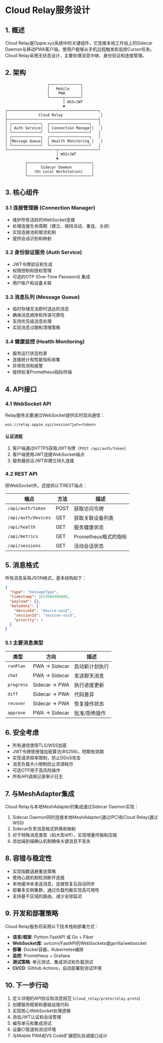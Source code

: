# Cloud Relay服务设计

## 1. 概述

Cloud Relay是Oppie.xyz系统中的关键组件，它连接本地工作站上的Sidecar Daemon与移动PWA客户端，使用户能够从手机远程触发和监控Cursor任务。Cloud Relay采用无状态设计，主要处理消息中继、身份验证和连接管理。

## 2. 架构

```
                   ┌──────────────┐
                   │   Mobile     │
                   │    PWA       │
                   └──────┬───────┘
                          │ WSS+JWT
                          ▼
┌─────────────────────────────────────────┐
│              Cloud Relay                 │
├─────────────────────────────────────────┤
│ ┌─────────────┐  ┌──────────────────┐   │
│ │ Auth Service│  │ Connection Manager│   │
│ └─────────────┘  └──────────────────┘   │
│ ┌─────────────┐  ┌──────────────────┐   │
│ │Message Queue│  │ Health Monitoring │   │
│ └─────────────┘  └──────────────────┘   │
└──────────────────────┬──────────────────┘
                       │ WSS+JWT
                       ▼
         ┌─────────────────────────────┐
         │      Sidecar Daemon         │
         │   (On Local Workstation)    │
         └─────────────────────────────┘
```

## 3. 核心组件

### 3.1 连接管理器 (Connection Manager)

- 维护所有活跃的WebSocket连接
- 处理连接生命周期（建立、保持活动、重连、关闭）
- 实现连接池和限流机制
- 提供会话识别和映射

### 3.2 身份验证服务 (Auth Service)

- JWT令牌验证和生成
- 权限控制和授权管理
- 可选的OTP (One-Time Password) 集成
- 用户账户和设备关联

### 3.3 消息队列 (Message Queue)

- 临时存储无法即时送达的消息
- 确保消息顺序和传递可靠性
- 支持优先级消息处理
- 实现消息过期和清理策略

### 3.4 健康监控 (Health Monitoring)

- 服务运行状态检查
- 连接统计和性能指标收集
- 异常检测和报警
- 提供标准Prometheus指标终端

## 4. API接口

### 4.1 WebSocket API

Relay服务主要通过WebSocket提供实时双向通信：

```
wss://relay.oppie.xyz/session?jwt=<token>
```

#### 认证流程
1. 客户端通过HTTPS获取JWT令牌（`POST /api/auth/token`）
2. 客户端使用JWT连接WebSocket端点
3. 服务器验证JWT并建立持久连接

### 4.2 REST API

除WebSocket外，还提供以下REST端点：

| 端点 | 方法 | 描述 |
|------|------|------|
| `/api/auth/token` | POST | 获取访问令牌 |
| `/api/auth/devices` | GET | 获取关联设备列表 |
| `/api/health` | GET | 服务健康状态 |
| `/api/metrics` | GET | Prometheus格式的指标 |
| `/api/sessions` | GET | 活动会话状态 |

## 5. 消息格式

所有消息采用JSON格式，基本结构如下：

```json
{
  "type": "messageType",
  "timestamp": 1633046400000,
  "payload": {},
  "metadata": {
    "deviceId": "device-uuid",
    "sessionId": "session-uuid",
    "priority": 1
  }
}
```

### 5.1 主要消息类型

| 类型 | 方向 | 描述 |
|------|------|------|
| `runPlan` | PWA → Sidecar | 启动新计划执行 |
| `chat` | PWA → Sidecar | 发送聊天消息 |
| `progress` | Sidecar → PWA | 执行进度更新 |
| `diff` | Sidecar → PWA | 代码差异 |
| `recover` | Sidecar → PWA | 恢复操作状态 |
| `approve` | PWA → Sidecar | 批准/拒绝操作 |

## 6. 安全考虑

- 所有通信使用TLS/WSS加密
- JWT令牌使用强加密算法(RS256)，短期有效期
- 实现请求频率限制，防止DDoS攻击
- 消息负载大小限制防止资源耗尽
- 可选OTP用于高风险操作
- 所有API调用记录审计日志

## 7. 与MeshAdapter集成

Cloud Relay与本地MeshAdapter的集成通过Sidecar Daemon实现：

1. Sidecar Daemon同时连接本地MeshAdapter(通过IPC)和Cloud Relay(通过WSS)
2. Sidecar负责消息格式转换和映射
3. 对于特殊消息类型（如大型diff），实现增量传输和压缩
4. 添加端到端确认机制确保关键消息不丢失

## 8. 容错与稳定性

- 实现指数退避重连策略
- 使用心跳机制检测断开连接
- 本地缓冲未发送消息，连接恢复后自动同步
- 部署多实例集群，通过负载均衡实现高可用性
- 支持基于区域的路由，减少全球延迟

## 9. 开发和部署策略

Cloud Relay服务将采用以下技术栈和部署方式：

- **语言/框架**: Python FastAPI 或 Go + Fiber
- **WebSocket库**: uvicorn/FastAPI的WebSockets或gorilla/websocket
- **部署**: Docker容器，Kubernetes编排
- **监控**: Prometheus + Grafana
- **测试策略**: 单元测试、集成测试和负载测试
- **CI/CD**: GitHub Actions，自动部署到测试环境

## 10. 下一步行动

1. 定义详细的API协议和消息规范 (`cloud_relay/proto/relay.proto`)
2. 创建服务框架和基础设施代码
3. 实现核心WebSocket处理逻辑
4. 添加JWT认证和会话管理
5. 编写单元和集成测试
6. 设置CI管道和测试环境
7. 与Mobile PWA和VS Code扩展团队协调接口设计 